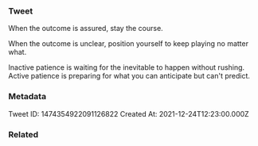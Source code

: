 ### Tweet
When the outcome is assured, stay the course.

When the outcome is unclear, position yourself to keep playing no matter what.

Inactive patience is waiting for the inevitable to happen without rushing. Active patience is preparing for what you can anticipate but can't predict.

### Metadata
Tweet ID: 1474354922091126822
Created At: 2021-12-24T12:23:00.000Z

### Related

